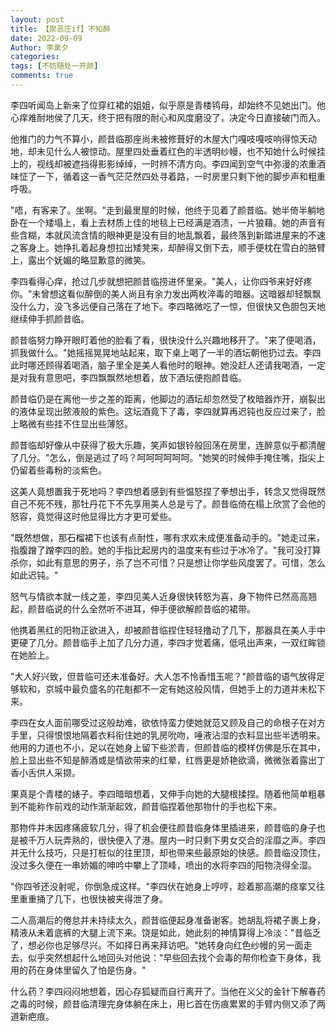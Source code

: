 ```yaml
---
layout: post
title: 【聚恶庄if】不知醉
date: 2022-09-09
Author: 李熏夕
categories: 
tags: [不妨随处一开颜]
comments: true
--- 
```


李四听闻岛上新来了位穿红裙的姐姐，似乎原是青楼鸨母，却始终不见她出门。他心痒难耐地侯了几天，终于把有限的耐心和风度磨没了，决定今日直接破门而入。

他推门的力气不算小，颜昔临那座尚未被修葺好的木屋大门嘎吱嘎吱响得惊天动地，却未见什么人被惊动。屋里四处垂着红色的半透明纱幔，也不知她什么时候挂上的，视线却被遮挡得影影绰绰，一时辨不清方向。李四闻到空气中弥漫的浓重酒味怔了一下，循着这一香气茫茫然四处寻着路，一时房里只剩下他的脚步声和粗重呼吸。

"唔，有客来了。坐啊。"走到最里屋的时候，他终于见着了颜昔临。她半倚半躺地卧在一个矮塌上，看上去材质上佳的地毯上已经满是酒渍，一片狼藉。她的声音有些含糊，本就风流含情的眼神更是没有目的地乱飘着，最终落到新踏进屋来的不速之客身上。她挣扎着起身想拉出矮凳来，却醉得又倒下去，顺手便枕在雪白的胳臂上，露出个妩媚的略显歉意的微笑。

李四看得心痒，抢过几步就想把颜昔临捞进怀里亲。"美人，让你四爷来好好疼你。"未曾想这看似醉倒的美人尚且有余力发出两枚淬毒的暗器。这暗器却轻飘飘没什么力，没飞多远便自己落在了地下。李四略微吃了一惊，但很快又色胆包天地继续伸手抓颜昔临。

颜昔临努力睁开眼盯着他的脸看了看，很快没什么兴趣地移开了。"来了便喝酒，抓我做什么。"她摇摇晃晃地站起来，取下桌上喝了一半的酒坛朝他扔过去。李四此时哪还顾得着喝酒，脑子里全是美人看他时的眼神。她没赶人还请我喝酒，一定是对我有意思吧，李四飘飘然地想着，放下酒坛便抱颜昔临。

颜昔临仍是在离他一步之差的距离，他脚边的酒坛却忽然受了枚暗器炸开，崩裂出的液体呈现出脓液般的紫色。这坛酒竟下了毒，李四就算再迟钝也反应过来了，脸上略微有些挂不住显出些薄怒。

颜昔临却好像从中获得了极大乐趣，笑声如银铃般回荡在房里，连醉意似乎都清醒了几分。"怎么，倒是逃过了吗？呵呵呵呵呵呵。"她笑的时候伸手掩住嘴，指尖上仍留着些毒粉的淡紫色。

这美人竟想置我于死地吗？李四想着感到有些愠怒捏了拳想出手，转念又觉得既然自己不死不残，那牡丹花下不先享用美人总是亏了。颜昔临倚在榻上欣赏了会他的怒容，竟觉得这时他显得比方才更可爱些。

"既然想做，那石榴裙下也该有点耐性，哪有求欢未成便准备动手的。"她走过来，指腹蹭了蹭李四的脸。她的手指比起房内的温度来有些过于冰冷了。"我可没打算杀你，如此有意思的男子，杀了岂不可惜？只是想让你学些风度罢了。可惜，怎么如此迟钝。"

怒气与情欲本就一线之差，李四见美人近身很快转怒为喜，身下物件已然高高翘起，颜昔临说的什么全然听不进耳，伸手便欲解颜昔临的裙带。

他携着黑红的阳物正欲进入，却被颜昔临捏住轻轻撸动了几下，那器具在美人手中更硬了几分。颜昔临手上加了几分力道，李四才觉着痛，低吼出声来，一双红眸锁在她脸上。

"大人好兴致，但昔临可还未准备好。大人怎不怜香惜玉呢？"颜昔临的语气放得足够软和，京城中最负盛名的花魁都不一定有她这般风情，但她手上的力道并未松下来。

李四在女人面前哪受过这般劫难，欲依恃蛮力使她就范又顾及自己的命根子在对方手里，只得恨恨地隔着衣料衔住她的乳房吮吻，唾液沾湿的衣料显出些半透明来。他用的力道也不小，足以在她身上留下些淤青，但颜昔临的模样仿佛是乐在其中，脸上显出些不知是醉酒或是情欲带来的红晕，红唇更是娇艳欲滴，微微张着露出丁香小舌供人采撷。

果真是个青楼的婊子。李四暗暗想着，又伸手向她的大腿根揉捏。随着他简单粗暴到不能称作前戏的动作渐渐起效，颜昔临捏着他那物什的手也松下来。

那物件并未因疼痛疲软几分，得了机会便往颜昔临身体里插进来，颜昔临的身子也是被千万人玩弄熟的，很快便入了港。屋内一时只剩下男女交合的淫靡之声。李四并无什么技巧，只是打桩似的往里顶，却也带来些最原始的快感。颜昔临没顶住，没过多久便在一串娇媚的呻吟中攀上了顶峰，喷出的水将李四的阳物浇得全湿。

"你四爷还没射呢，你倒急成这样。"李四伏在她身上哼哼，趁着那高潮的痉挛又往里重重捅了几下，也很快被夹得泄了身。

二人高潮后的倦怠并未持续太久，颜昔临便起身准备谢客。她胡乱将裙子裹上身，精液从未着底裤的大腿上流下来。饶是如此，她此刻的神情算得上冷淡："昔临乏了，想必你也足够尽兴。不如择日再来拜访吧。"她转身向红色纱幔的另一面走去，似乎突然想起什么地回头对他说："早些回去找个会毒的帮你检查下身体，我用的药在身体里留久了怕是伤身。"

什么药？李四闷闷地想着，因心存狐疑而自行离开了。当他在义父的金针下解春药之毒的时候，颜昔临清理完身体躺在床上，用匕首在伤痕累累的手臂内侧又添了两道新疤痕。
